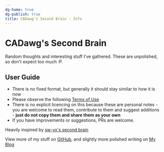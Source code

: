 ```yaml
---
dg-home: true
dg-publish: true
title: CADawg's Second Brain - Info
---
```


# CADawg's Second Brain

Random thoughts and interesting stuff I've gathered. These are unpolished, so don't expect too much :P.

## User Guide

- There is no fixed format, but generally it should stay similar to how it is now
- Please observe the following [Terms of Use](https://www.swyx.io/digital-garden-tos)
- There is no explicit licencing on this because these are personal notes - you are welcome to read them, contribute to them and suggest additions - **just do not copy them and share them as your own**
- If you have improvements or suggestions, PRs are welcome.

Heavily inspired by [sw-yx's second brain](https://github.com/sw-yx/brain)

View more of my stuff on [GitHub](https://github.com/CADawg), and slightly more polished writing on [My Blog](https://cadawg.com)